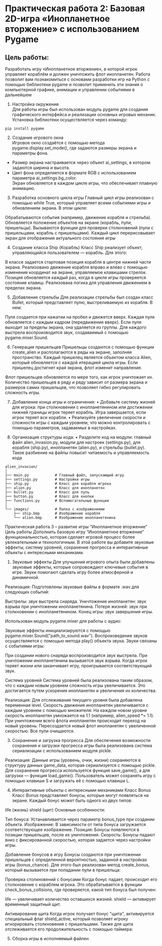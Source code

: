 # Практическая работа 2: Базовая 2D-игра «Инопланетное вторжение» с использованием Pygame
## Цель работы:
Разработать игру «Инопланетное вторжение», в которой игрок управляет кораблём и должен уничтожить флот инопланетян. Работа позволит вам познакомиться с основами разработки игр на Python с помощью библиотеки pygame и
позволит применить эти знания о компьютерной графике, анимации и управлении событиями в дальнейшем

1. Настройка окружения  
Для работы игры был использован модуль pygame для создания графического интерфейса и реализации основных игровых механик. Установка библиотеки осуществляется через команду:

```
pip install pygame
```

2. Создание игрового окна  
Игровое окно создаётся с помощью метода pygame.display.set_mode(), где задаются размеры экрана и параметры фона.  
- Размер экрана настраивается через объект ai_settings, в котором задаются ширина и высота.  
- Цвет фона определяется в формате RGB с использованием параметра ai_settings.bg_color.  
Экран обновляется в каждом цикле игры, что обеспечивает плавную анимацию.

3. Разработка основного цикла игры
Главный цикл игры реализован с помощью while True, который управляет всеми событиями игры и обновлением экрана. В этом цикле:

Обрабатываются события (например, движение корабля и стрельба).
Обновляется положение объектов на экране (корабль, пули, пришельцы).
Вызываются функции для проверки столкновений (пули с пришельцами, корабль с пришельцами).
Каждый цикл перерисовывает экран для отображения актуального состояния игры

4. Создание класса Ship (Корабль)
Класс Ship реализует объект, управляющийся пользователем — корабль. Для этого:

В классе задается стартовая позиция корабля в центре нижней части экрана.
Реализовано движение корабля вправо и влево с помощью изменения координат на экране, управляемое клавишами стрелок.
Позиция обновляется каждый раз, когда в цикле игры проверяется состояние клавиш.
Реализована логика для управления движением в пределах экрана.

5. Добавление стрельбы
Для реализации стрельбы был создан класс Bullet, который представляет пулю, выстреливаемую из корабля. В нем:

Пуля создается при нажатии на пробел и движется вверх.
Каждая пуля обновляется с каждым кадром (передвижение вверх).
Если пуля выходит за пределы экрана, она удаляется из группы.
Для каждого выстрела воспроизводится звук, создаваемый с помощью pygame.mixer.Sound.

6. Генерация пришельцев
Пришельцы создаются с помощью функции create_alien и располагаются в ряды на экране, заполняя пространство. Каждый пришелец является объектом класса Alien, который обновляется с каждой итерацией цикла игры. Если пришелец достигнет края экрана, флот изменит направление.

Флот пришельцев обновляется по мере того, как игрок уничтожает их. Количество пришельцев в ряду и ряду зависит от размера экрана и размеров самих пришельцев, что позволяет гибко регулировать сложность игры.

7. Добавление конца игры и ограничения:
• Добавьте систему жизней для игрока: при столкновении с инопланетянином или достижении нижней границы игрок теряет корабль. Игра завершается, если игрок теряет все корабли.
• Реализуйте увеличение скорости и сложности игры с каждым уровнем, что можно контролировать с помощью параметров, задаваемых в настройках.

8. Организация структуры кода:
• Разделите код на модули: главный файл alien_invasion.py, модули для настроек (settings.py), для
корабля (ship.py), инопланетян (alien.py), и стрельбы (bullet.py). Такое разбиение на файлы повысит
читаемость и управляемость кода
```
alien_invasion/
│
├── main.py            # Главный файл, запускающий игру
├── settings.py        # Настройки игры
├── ship.py            # Класс для корабля игрока
├── alien.py           # Класс для инопланетян
├── bullet.py          # Класс для пуль
├── button.py          # Класс для кнопки
├── functions.py       # Вспомогательные функции
│
└── images/            # Папка с изображениями
    ├── ship.bmp       # Изображение корабля
    └── alien.bmp      # Изображение инопланетянина
```

Практическая работа 3 – развитие игры “Инопланетное вторжение”
Цель работы
Дополнить базовую игру “Инопланетное вторжение” функциональностью, которая сделает игровой процесс более
увлекательным и технологичным. В этой работе вы добавите звуковые эффекты, систему уровней, сохранение прогресса и интерактивные объекты с интересными механиками.

1. Звуковые эффекты
Для улучшения игрового опыта были добавлены звуковые эффекты, которые сопровождают ключевые события в игре. Звуки помогают сделать игру более атмосферной и динамичной.

Реализация:
Подготовлены звуковые файлы в формате .wav для следующих событий:

Выстрелы: звук выстрела снаряда.
Уничтожение инопланетян: звук взрыва при уничтожении инопланетянина.
Потеря жизней: звук при столкновении с инопланетянином.
Конец игры: звук завершения игры.

Использован модуль pygame.mixer для работы с аудио:

Звуковые эффекты инициализируются с помощью pygame.mixer.Sound("path_to_sound.wav").
Воспроизведение звуков осуществляется с помощью метода play() объекта звука.
Звуки связаны с событиями игры:

При создании нового снаряда воспроизводится звук выстрела.
При уничтожении инопланетянина вызывается звук взрыва.
Когда игрок теряет жизни или заканчивает игру, проигрывается соответствующий звук.

 Система уровней
Система уровней была реализована таким образом, что с каждым новым уровнем сложность игры увеличивается. Это достигается путем ускорения инопланетян и увеличения их количества.

Реализация:
Для отслеживания текущего уровня была добавлена переменная level.
Скорость движения инопланетян увеличивается с каждым уровнем с помощью множителя:
На каждом новом уровне скорость инопланетян умножается на 1.1 (например, alien_speed *= 1.1).
При уничтожении всего флота инопланетян происходит переход на новый уровень:
Пересоздается новый флот инопланетян с увеличенной скоростью.
Все пули очищаются.

3. Сохранение и загрузка прогресса
Для обеспечения возможности сохранения и загрузки прогресса игры была реализована система сериализации с использованием модуля pickle.

Реализация:
Данные игры (уровень, очки, жизни) сохраняются в структуру данных game_data, которая сериализуется с помощью pickle.
Для сохранения прогресса используется функция save_game(), а для загрузки — функция load_game().
Пользователь может сохранять игру с помощью клавиши S и загружать её с помощью клавиши L.

4. Интерактивные объекты с интересными механиками
 Класс Bonus
Класс Bonus представляет бонусы, которые могут появляться на экране. Каждый бонус может быть одного из двух типов:

life (жизнь)
shield (щит)
Основные особенности:

Тип бонуса: Устанавливается через параметр bonus_type при создании объекта.
Изображение: В зависимости от типа бонуса загружается соответствующее изображение.
Позиция: Бонусы появляются в позиции пришельцев, после их уничтожения.
Скорость: Бонусы падают вниз с фиксированной скоростью, которая задается через настройки игры.

Добавление бонусов в игру
Бонусы создаются при уничтожении пришельцев с определенной вероятностью, заданной в настройках игры (bonus_chance). Для этого был реализован метод create_bonus, который вызывается при попадании пули в пришельца:

 Проверка столкновений с бонусами
Когда бонус падает, происходит его столкновение с кораблем игрока. Это обрабатывается в функции check_bonus_collisions, где проверяется, какой тип бонуса был получен:

life — увеличивает количество оставшихся жизней.
shield — активирует временный защитный щит.

Активирование щита
Когда игрок получает бонус "щита", активируется специальный флаг shield_active, который позволяет игроку игнорировать столкновения с пришельцами. Также для щита отслеживается его продолжительность с помощью таймера:

5. Сборка игры в исполняемый файлен
